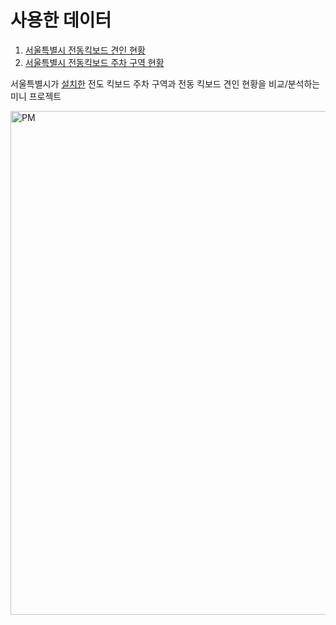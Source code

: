 <h1>사용한 데이터</h1>
<ol>
<li>
  <a href="https://data.seoul.go.kr/dataList/OA-21304/S/1/datasetView.do">서울특별시 전동킥보드 견인 현황</a>
</li>
<li>
   <a href="https://www.data.go.kr/data/15119757/fileData.do">서울특별시 전동킥보드 주차 구역 현황</a>
</li>
</ol>
<p>서울특별시가 <a href="https://mediahub.seoul.go.kr/news/article/newsArticlePrintPopup.do?articleNo=1300739">설치한</a> 전도 킥보드 주차 구역과  전동 킥보드 견인 현황을 비교/분석하는 미니 프로젝트</p>
<img width="806" alt="PM" src="https://github.com/user-attachments/assets/7071c1db-1dfb-4256-927d-95ea19726b4e">
